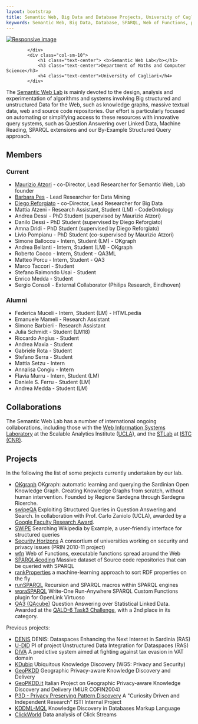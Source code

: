 ```yaml
---
layout: bootstrap
title: Semantic Web, Big Data and Database Projects, University of Cagliari, Italy
keywords: Semantic Web, Big Data, Database, SPARQL, Web of Functions, projects, research, Maurizio Atzori
---
```


<div class="row">
			<div class="col-sm-2">
				<a href="http://lod-cloud.net/versions/2014-08-30/lod-cloud.svg"><img src="http://lod-cloud.net/versions/2014-08-30/lod-cloud.svg" class="img-responsive img-rounded center-block" alt="Responsive image"></a>
			
			</div>
 			<div class="col-sm-10">
				<h1 class="text-center"> <b>Semantic Web Lab</b></h1>
				<h3 class="text-center">Department of Maths and Computer Science</h3>
				<h4 class="text-center">University of Cagliari</h4>
			</div>
</div>

The [Semantic Web Lab](http://webofcode.org/lab/) is mainly devoted to the design, analysis and experimentation of algorithms and systems involving Big structured and unstructured Data for the Web, such as knowledge graphs, massive textual data, web and source code repositories.
Our effort is particularly focused on automating or simplifying access to these resources with innovative query systems, such as Question Answering over Linked Data, Machine Reading, SPARQL extensions and our By-Example Structured Query approach.



Members
------

### Current

 - [Maurizio Atzori](http://swlab.unica.it/atzori) - co-Director, Lead Researcher for Semantic Web, Lab founder
 - [Barbara Pes](http://people.unica.it/barbarapes/) - Lead Researcher for Data Mining
 - [Diego Reforgiato](http://swlab.unica.it/reforgiato) - co-Director, Lead Researcher for Big Data
 - Mattia Atzeni - Research Assistant, Student (LM) - CodeOntology
 - Andrea Dessi - PhD Student (supervised by Maurizio Atzori)
 - Danilo Dessì - PhD Student (supervised by Diego Reforgiato)
 - Amna Dridi - PhD Student (supervised by Diego Reforgiato)
 - Livio Pompianu - PhD Student (co-supervised by Maurizio Atzori)
 - Simone Balloccu - Intern, Student (LM) - OKgraph
 - Andrea Bellanti - Intern, Student (LM) - OKgraph
 - Roberto Cocco - Intern, Student - QA3ML
 - Matteo Porcu - Intern, Student - QA3
 - Marco Taccori - Student
 - Stefano Raimondo Usai - Student
 - Enrico Medda - Student
 - Sergio Consoli - External Collaborator (Philips Research, Eindhoven)
  
### Alumni

 - Federica Muceli - Intern, Student (LM) - HTMLpedia
 - Emanuele Mameli - Research Assistant
 - Simone Barbieri - Research Assistant
 - Julia Schmidt - Student (LM18)
 - Riccardo Angius - Student
 - Andrea Maxia - Student
 - Gabriele Rota - Student
 - Stefano Serra - Student
 - Mattia Setzu - Intern
 - Annalisa Congiu - Intern
 - Flavia Murru - Intern, Student (LM)
 - Daniele S. Ferru - Student (LM)
 - Andrea Medda - Student (LM) 

Collaborations
--------
The Semantic Web Lab has a number of international ongoing collaborations, including those with the [Web Information Systems Laboratory](http://wis.cs.ucla.edu/wis/) at the Scalable Analytics Institute ([UCLA](http://www.cs.ucla.edu/)),  and the [STLab](http://stlab.istc.cnr.it/) at [ISTC (CNR)](http://istc.cnr.it/).

Projects
--------
In the following the list of some projects currently undertaken by our lab.

 - [OKgraph]() OKgraph: automatic learning and querying the Sardinian Open Knowledge Graph. Creating Knowledge Graphs from scratch, without human intervention. Founded by Regione Sardegna through Sardegna Ricerche.  
 - [swipeQA]() Exploiting Structured Queries in Question Answering and Search. In collaboration with Prof. Carlo Zaniolo (UCLA), awarded by a [Google Faculty Research Award](http://googleresearch.blogspot.com/2015/02/google-faculty-research-awards-winter.html).
 - [SWiPE](http://atzori.webofcode.org/projects/swipe) Searching Wikipedia by Example, a user-friendly interface for structured queries
 - [Security Horizons](http://atzori.webofcode.org/projects/http://tcs.unica.it/projects/security-horizons) A consortium of universities working on security and privacy issues (PRIN 2010-11 project)
 - [wfn](wfn) Web of Functions, executable functions spread around the Web
 - [SPARQL4coding](http://atzori.webofcode.org/projects/SPARQL4coding) Massive dataset of Source code repositories that can be queried with SPARQL
 - [rankProperties](http://atzori.webofcode.org/projects/rankProperties) a machine-learning approach to sort RDF properties on the fly
 - [runSPARQL](http://atzori.webofcode.org/projects/runSPARQL) Recursion and SPARQL macros within SPARQL engines
 - [woraSPARQL](http://atzori.webofcode.org/projects/woraSPARQL) Write-One Run-Anywhere SPARQL Custom Functions plugin for OpenLink Virtuoso
 - [QA3 (QAcube)](http://qa3.link) Question Answering over Statistical Linked Data. Awarded at the [QALD-6 Task3 Challenge](http://qald.sebastianwalter.org/index.php?x=challenge&q=6), with a 2nd place in its category. 
 
Previous projects:

 - [DENIS]() 
DENIS: Dataspaces Enhancing the Next Internet in Sardinia (RAS)
 - [U-DID]()
PI of project Unstructured Data Integration for Dataspaces (RAS)
 - [DIVA](http://kdd.isti.cnr.it/project/diva)
A predictive system aimed at fighting against tax evasion in VAT domain
 - [KDubiq](http://www.kdubiq.org/kdubiq/control/research_areas#wg5)
Ubiquitous Knowledge Discovery (WG5: Privacy and Security)
 - [GeoPKDD](http://www.geopkdd.eu/)
Geographic Privacy-aware Knowledge Discovery and Delivery
 - [GeoPKDD.it](http://geopkdd.di.unipi.it/)
Italian Project on Geographic Privacy-aware Knowledge Discovery and Delivery (MIUR COFIN2004)
 - [P3D - Privacy Preserving Pattern Discovery](http://www-kdd.isti.cnr.it/p3d/)
A "Curiosity Driven and Independent Research" ISTI Internal Project
 - [KDDML-MQL](http://kdd.di.unipi.it/kddml/)
Knowledge Discovery in Databases Markup Language
 - [ClickWorld]()
Data analysis of Click Streams


